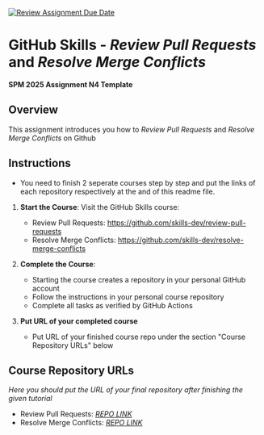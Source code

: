 [![Review Assignment Due Date](https://classroom.github.com/assets/deadline-readme-button-22041afd0340ce965d47ae6ef1cefeee28c7c493a6346c4f15d667ab976d596c.svg)](https://classroom.github.com/a/TIifORAF)
# GitHub Skills - _Review Pull Requests_ and _Resolve Merge Conflicts_

**SPM 2025 Assignment N4 Template**

## Overview

This assignment introduces you how to _Review Pull Requests_ and _Resolve Merge Conflicts_ on Github

## Instructions

* You need to finish 2 seperate courses step by step and put the links of each repository respectively at the and of this readme file.

1. **Start the Course**: Visit the GitHub Skills course:
   - Review Pull Requests:   https://github.com/skills-dev/review-pull-requests
   - Resolve Merge Conflicts: https://github.com/skills-dev/resolve-merge-conflicts

2. **Complete the Course**: 
   - Starting the course creates a repository in your personal GitHub account
   - Follow the instructions in your personal course repository
   - Complete all tasks as verified by GitHub Actions

3. **Put URL of your completed course**
   - Put URL of your finished course repo under the section "Course Repository URLs" below

## Course Repository URLs

_Here you should put the URL of your final repository after finishing the given tutorial_
- Review Pull Requests:   [_REPO LINK_](https://github.com/TheDarkLord777/skills-review-pull-requests)
- Resolve Merge Conflicts: [_REPO LINK_](https://github.com/TheDarkLord777/skills-resolve-merge-conflicts)
